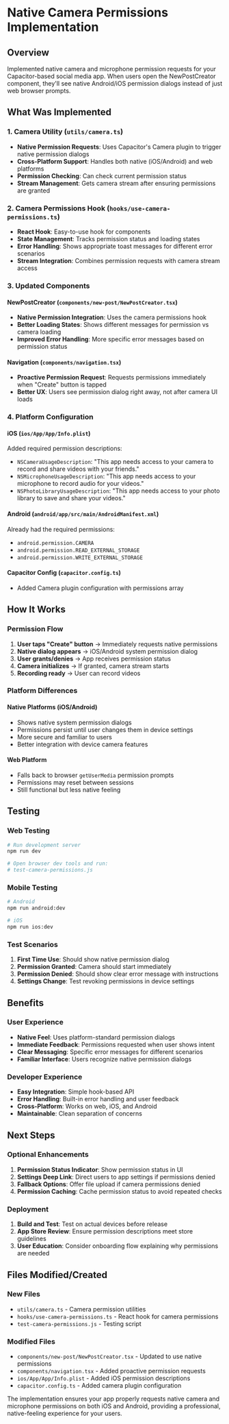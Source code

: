 # Native Camera Permissions Implementation

## Overview
Implemented native camera and microphone permission requests for your Capacitor-based social media app. When users open the NewPostCreator component, they'll see native Android/iOS permission dialogs instead of just web browser prompts.

## What Was Implemented

### 1. Camera Utility (`utils/camera.ts`)
- **Native Permission Requests**: Uses Capacitor's Camera plugin to trigger native permission dialogs
- **Cross-Platform Support**: Handles both native (iOS/Android) and web platforms
- **Permission Checking**: Can check current permission status
- **Stream Management**: Gets camera stream after ensuring permissions are granted

### 2. Camera Permissions Hook (`hooks/use-camera-permissions.ts`)
- **React Hook**: Easy-to-use hook for components
- **State Management**: Tracks permission status and loading states
- **Error Handling**: Shows appropriate toast messages for different error scenarios
- **Stream Integration**: Combines permission requests with camera stream access

### 3. Updated Components

#### NewPostCreator (`components/new-post/NewPostCreator.tsx`)
- **Native Permission Integration**: Uses the camera permissions hook
- **Better Loading States**: Shows different messages for permission vs camera loading
- **Improved Error Handling**: More specific error messages based on permission status

#### Navigation (`components/navigation.tsx`)
- **Proactive Permission Request**: Requests permissions immediately when "Create" button is tapped
- **Better UX**: Users see permission dialog right away, not after camera UI loads

### 4. Platform Configuration

#### iOS (`ios/App/App/Info.plist`)
Added required permission descriptions:
- `NSCameraUsageDescription`: "This app needs access to your camera to record and share videos with your friends."
- `NSMicrophoneUsageDescription`: "This app needs access to your microphone to record audio for your videos."
- `NSPhotoLibraryUsageDescription`: "This app needs access to your photo library to save and share your videos."

#### Android (`android/app/src/main/AndroidManifest.xml`)
Already had the required permissions:
- `android.permission.CAMERA`
- `android.permission.READ_EXTERNAL_STORAGE`
- `android.permission.WRITE_EXTERNAL_STORAGE`

#### Capacitor Config (`capacitor.config.ts`)
- Added Camera plugin configuration with permissions array

## How It Works

### Permission Flow
1. **User taps "Create" button** → Immediately requests native permissions
2. **Native dialog appears** → iOS/Android system permission dialog
3. **User grants/denies** → App receives permission status
4. **Camera initializes** → If granted, camera stream starts
5. **Recording ready** → User can record videos

### Platform Differences

#### Native Platforms (iOS/Android)
- Shows native system permission dialogs
- Permissions persist until user changes them in device settings
- More secure and familiar to users
- Better integration with device camera features

#### Web Platform
- Falls back to browser `getUserMedia` permission prompts
- Permissions may reset between sessions
- Still functional but less native feeling

## Testing

### Web Testing
```bash
# Run development server
npm run dev

# Open browser dev tools and run:
# test-camera-permissions.js
```

### Mobile Testing
```bash
# Android
npm run android:dev

# iOS  
npm run ios:dev
```

### Test Scenarios
1. **First Time Use**: Should show native permission dialog
2. **Permission Granted**: Camera should start immediately
3. **Permission Denied**: Should show clear error message with instructions
4. **Settings Change**: Test revoking permissions in device settings

## Benefits

### User Experience
- **Native Feel**: Uses platform-standard permission dialogs
- **Immediate Feedback**: Permissions requested when user shows intent
- **Clear Messaging**: Specific error messages for different scenarios
- **Familiar Interface**: Users recognize native permission dialogs

### Developer Experience
- **Easy Integration**: Simple hook-based API
- **Error Handling**: Built-in error handling and user feedback
- **Cross-Platform**: Works on web, iOS, and Android
- **Maintainable**: Clean separation of concerns

## Next Steps

### Optional Enhancements
1. **Permission Status Indicator**: Show permission status in UI
2. **Settings Deep Link**: Direct users to app settings if permissions denied
3. **Fallback Options**: Offer file upload if camera permissions denied
4. **Permission Caching**: Cache permission status to avoid repeated checks

### Deployment
1. **Build and Test**: Test on actual devices before release
2. **App Store Review**: Ensure permission descriptions meet store guidelines
3. **User Education**: Consider onboarding flow explaining why permissions are needed

## Files Modified/Created

### New Files
- `utils/camera.ts` - Camera permission utilities
- `hooks/use-camera-permissions.ts` - React hook for camera permissions
- `test-camera-permissions.js` - Testing script

### Modified Files
- `components/new-post/NewPostCreator.tsx` - Updated to use native permissions
- `components/navigation.tsx` - Added proactive permission requests
- `ios/App/App/Info.plist` - Added iOS permission descriptions
- `capacitor.config.ts` - Added camera plugin configuration

The implementation ensures your app properly requests native camera and microphone permissions on both iOS and Android, providing a professional, native-feeling experience for your users.